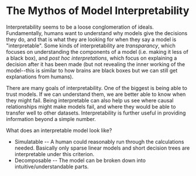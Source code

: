 # The Mythos of Model Interpretability
Interpretability seems to be a loose conglomeration of ideals.  Fundamentally, humans want to understand why models give the decisions they do, and that is what they are looking for when they say a model is "interpretable".  Some kinds of interpretability are *transparancy*, which focuses on understanding the components of a model (i.e. making it less of a black box), and *post hoc interpretations*, which focus on explaining a decision after it has been made (but not revealing the inner working of the model--this is similar to how brains are black boxes but we can still get explanations from humans).

There are many goals of interpretability.  One of the biggest is being able to trust models.  If we can understand them, we are better able to know when they might fail.  Being interpretable can also help us see where causal relationships might make models fail, and where they would be able to transfer well to other datasets.  Interpretability is further useful in providing information beyond a simple number.

What does an interpretable model look like?
- Simulatable -- A human could reasonably run through the calculations needed.  Basically only sparse linear models and short decision trees are interpretable under this criterion.
- Decomposable -- The model can be broken down into intuitive/understandable parts.